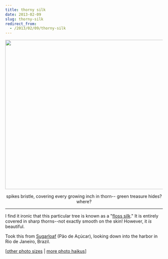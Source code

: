 ```yaml
---
title: thorny silk
date: 2013-02-09
slug: thorny-silk
redirect_from:
  - /2013/02/09/thorny-silk
---
```


<a href="http://www.flickr.com/photos/daniel_hardman/1414044050/sizes/l"><img class="alignnone" alt="" src="http://farm2.staticflickr.com/1159/1414044050_b826bc4240_z.jpg" width="640" height="479" /></a>
<p style="text-align:center;">spikes bristle, covering
every growing inch in thorn--
green treasure hides? where?</p>

<hr />

I find it ironic that this particular tree is known as a "<a href="http://en.wikipedia.org/wiki/Floss_silk_tree" target="_blank">floss silk</a>." It is entirely covered in sharp thorns--not exactly smooth on the skin! However, it <em>is</em> beautiful.

Took this from <a href="http://en.wikipedia.org/wiki/Sugarloaf_Mountain_(Brazil)" target="_blank">Sugarloaf</a> (Pão de Açúcar), looking down into the harbor in Rio de Janeiro, Brazil.

[<a href="http://www.flickr.com/photos/daniel_hardman/1414044050/sizes/l" target="_blank">other photo sizes</a> | <a href="http://sivanea.com/category/photos/">more photo haikus</a>]